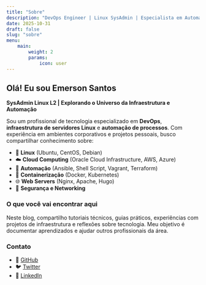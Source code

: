 ```yaml
---
title: "Sobre"
description: "DevOps Engineer | Linux SysAdmin | Especialista em Automação"
date: 2025-10-31
draft: false
slug: "sobre"
menu:
    main:
        weight: 2
        params:
            icon: user
---
```


## Olá! Eu sou Emerson Santos

**SysAdmin Linux L2 | Explorando o Universo da Infraestrutura e Automação**

Sou um profissional de tecnologia especializado em **DevOps**, **infraestrutura de servidores Linux** e **automação de processos**. Com experiência em ambientes corporativos e projetos pessoais, busco compartilhar conhecimento sobre:

- 🐧 **Linux** (Ubuntu, CentOS, Debian)
- ☁️ **Cloud Computing** (Oracle Cloud Infrastructure, AWS, Azure)
- 🔧 **Automação** (Ansible, Shell Script, Vagrant, Terraform)
- 🐳 **Containerização** (Docker, Kubernetes)
- 🌐 **Web Servers** (Nginx, Apache, Hugo)
- 🔐 **Segurança e Networking**

### O que você vai encontrar aqui

Neste blog, compartilho tutoriais técnicos, guias práticos, experiências com projetos de infraestrutura e reflexões sobre tecnologia. Meu objetivo é documentar aprendizados e ajudar outros profissionais da área.

### Contato

- 🐙 [GitHub](https://github.com/seu-usuario)
- 🐦 [Twitter](https://twitter.com/seu-usuario)
- 💼 [LinkedIn](https://linkedin.com/in/seu-perfil)